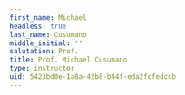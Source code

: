 ```yaml
---
first_name: Michael
headless: true
last_name: Cusumano
middle_initial: ''
salutation: Prof.
title: Prof. Michael Cusumano
type: instructor
uid: 5423bd0e-1a8a-42b8-b44f-eda2fcfedccb
---
```

